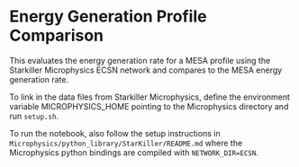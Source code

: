 # Energy Generation Profile Comparison

This evaluates the energy generation rate for a MESA profile using the
Starkiller Microphysics ECSN network and compares to the MESA energy
generation rate.

To link in the data files from Starkiller Microphysics, define the
environment variable MICROPHYSICS_HOME pointing to the Microphysics
directory and run `setup.sh`.

To run the notebook, also follow the setup instructions in
`Microphysics/python_library/StarKiller/README.md` where the
Microphysics python bindings are compiled with `NETWORK_DIR=ECSN`.
